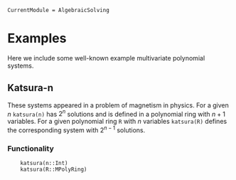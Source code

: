 ```@meta
CurrentModule = AlgebraicSolving
```

# Examples

Here we include some well-known example multivariate polynomial systems.

## Katsura-n

These systems appeared in a problem of magnetism in physics.
For a given $n$ `katsura(n)` has $2^n$ solutions and is defined in a
polynomial ring with $n+1$ variables. For a given polynomial ring `R`
with $n$ variables `katsura(R)` defines the corresponding system with
$2^{n-1}$ solutions.

### Functionality

```@docs
    katsura(n::Int)
    katsura(R::MPolyRing)
```

